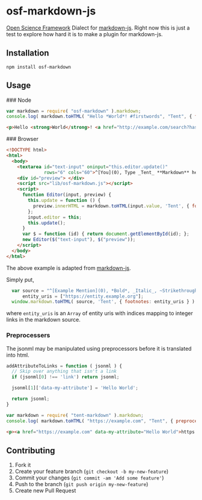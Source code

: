 # osf-markdown-js

<!-- [![Build Status](https://travis-ci.org/brianjgeiger/osf-markdown-js.png?branch=master)](https://travis-ci.org/brianjgeiger/osf-markdown-js) -->

[Open Science Framework](https://osf.io) Dialect for [markdown-js](https://github.com/evilstreak/markdown-js). Right now this is just a test to explore how hard it is to make a plugin for markdown-js.

## Installation

    npm install osf-markdown

## Usage

### Node

```js
var markdown = require( "osf-markdown" ).markdown;
console.log( markdown.toHTML( "Hello *World*! #firstwords", "Tent", { footnotes: [], hashtagURITemplate: 'http://example.com/search?hashtag={hashtag}' } ) );
```

```html
<p>Hello <strong>World</strong>! <a href="http://example.com/search?hashtag=firstwords" rel="hashtag">#firstwords</a></p>
```

### Browser

```html
<!DOCTYPE html>
<html>
  <body>
    <textarea id="text-input" oninput="this.editor.update()"
              rows="6" cols="60">^[You](0), Type _Tent_ **Markdown** here.</textarea>
    <div id="preview"> </div>
    <script src="lib/osf-markdown.js"></script>
    <script>
      function Editor(input, preview) {
        this.update = function () {
          preview.innerHTML = markdown.toHTML(input.value, 'Tent', { footnotes: ["https://entity.example.org"] });
        };
        input.editor = this;
        this.update();
      }
      var $ = function (id) { return document.getElementById(id); };
      new Editor($("text-input"), $("preview"));
    </script>
  </body>
</html>
```

The above example is adapted from [markdown-js](https://github.com/evilstreak/markdown-js).

Simply put,

```javascript
  var source = "^[Example Mention](0), *Bold*, _Italic_, ~Strikethrough~, [Regular link](https://tent.io)...",
      entity_uris = ["https://entity.example.org"];
  window.markdown.toHTML( source, 'Tent', { footnotes: entity_uris } )
```

where `entity_uris` is an `Array` of entity uris with indices mapping to integer links in the markdown source.

### Preprocessers

The jsonml may be manipulated using preprocessors before it is translated into html.

```javascript
addAttributeToLinks = function ( jsonml ) {
  // Skip over anything that isn't a link
  if (jsonml[0] !== 'link') return jsonml;

  jsonml[1]['data-my-attribute'] = 'Hello World';

  return jsonml;
}

var markdown = require( "tent-markdown" ).markdown;
console.log( markdown.toHTML( "https://example.com", "Tent", { preprocessors: [addAttributeToLinks] } ) );
```

```html
<p><a href="https://example.com" data-my-attribute="Hello World">https://example.com</a></p>
```

## Contributing

1. Fork it
2. Create your feature branch (`git checkout -b my-new-feature`)
3. Commit your changes (`git commit -am 'Add some feature'`)
4. Push to the branch (`git push origin my-new-feature`)
5. Create new Pull Request
